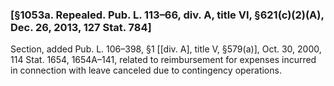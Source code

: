 ### [§1053a. Repealed. Pub. L. 113–66, div. A, title VI, §621(c)(2)(A), Dec. 26, 2013, 127 Stat. 784] ###

Section, added Pub. L. 106–398, §1 [[div. A], title V, §579(a)], Oct. 30, 2000, 114 Stat. 1654, 1654A–141, related to reimbursement for expenses incurred in connection with leave canceled due to contingency operations.